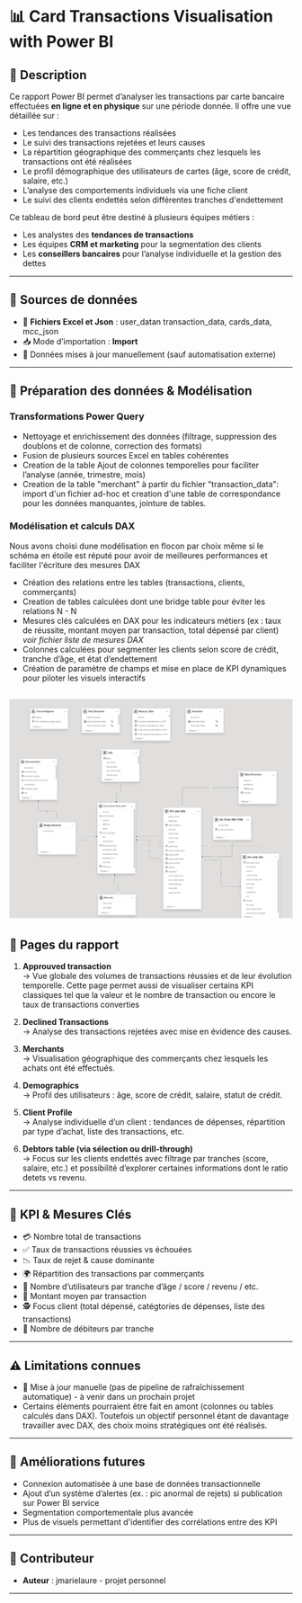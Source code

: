 # 📊 Card Transactions Visualisation with Power BI

## 📝 Description

Ce rapport Power BI permet d’analyser les transactions par carte bancaire effectuées **en ligne et en physique** sur une période donnée. Il offre une vue détaillée sur :

* Les tendances des transactions réalisées 
* Le suivi des transactions rejetées et leurs causes
* La répartition géographique des commerçants chez lesquels les transactions ont été réalisées
* Le profil démographique des utilisateurs de cartes (âge, score de crédit, salaire, etc.)
* L’analyse des comportements individuels via une fiche client
* Le suivi des clients endettés selon différentes tranches d'endettement

Ce tableau de bord peut être destiné à plusieurs équipes métiers :

* Les analystes des **tendances de transactions**
* Les équipes **CRM et marketing** pour la segmentation des clients
* Les **conseillers bancaires** pour l’analyse individuelle et la gestion des dettes

---

## 🔌 Sources de données

* 📂 **Fichiers Excel et Json** : user_datan transaction_data, cards_data, mcc_json
* 📥 Mode d’importation : **Import**
* 📅 Données mises à jour manuellement (sauf automatisation externe)

---

## 🔧 Préparation des données & Modélisation


### Transformations Power Query
* Nettoyage et enrichissement des données (filtrage, suppression des doublons et de colonne, correction des formats)
* Fusion de plusieurs sources Excel en tables cohérentes
* Creation de la table Ajout de colonnes temporelles pour faciliter l’analyse (année, trimestre, mois)
* Creation de la table "merchant" à partir du fichier "transaction_data": import d'un fichier ad-hoc et creation d'une table de correspondance pour les données manquantes, jointure de tables.

### Modélisation et calculs DAX

Nous avons choisi dune modélisation en flocon par choix même si le schéma en étoile est réputé pour avoir de meilleures performances et faciliter l'écriture des mesures DAX

* Création des relations entre les tables (transactions, clients, commerçants)
* Creation de tables calculées dont une bridge table pour éviter les relations N - N
* Mesures clés calculées en DAX pour les indicateurs métiers (ex : taux de réussite, montant moyen par transaction, total dépensé par client) _voir fichier liste de mesures DAX_
* Colonnes calculées pour segmenter les clients selon score de crédit, tranche d’âge, et état d’endettement
* Création de paramètre de champs et mise en place de KPI dynamiques pour piloter les visuels interactifs
  
![Semantic model.png](https://github.com/jmarielaure/Card-transactions-analysis-BI/blob/main/dashboard%20screenshot/Semantic%20model.png)
---

## 🧾 Pages du rapport

1. **Approuved transaction**  
   → Vue globale des volumes de transactions réussies et de leur évolution temporelle.
   Cette page permet aussi de visualiser certains KPI classiques tel que la valeur et le nombre de transaction ou encore le taux de transactions converties

2. **Declined Transactions**  
   → Analyse des transactions rejetées avec mise en évidence des causes.

3. **Merchants**  
   → Visualisation géographique des commerçants chez lesquels les achats ont été effectués.

4. **Demographics**  
   → Profil des utilisateurs : âge, score de crédit, salaire, statut de crédit.

5. **Client Profile**  
   → Analyse individuelle d’un client : tendances de dépenses, répartition par type d’achat, liste des transactions, etc.

6. **Debtors table (via sélection ou drill-through)**  
   → Focus sur les clients endettés avec filtrage par tranches (score, salaire, etc.) et possibilité d’explorer certaines informations dont le ratio detets vs revenu.

---

## 🧮 KPI & Mesures Clés

* 💳 Nombre total de transactions
* ✅ Taux de transactions réussies vs échouées
* 📉 Taux de rejet & cause dominante
* 🌍 Répartition des transactions par commerçants
* 👤 Nombre d’utilisateurs par tranche d’âge / score / revenu / etc.
* 🧾 Montant moyen par transaction
* 🕵️ Focus client (total dépensé, catégtories de dépenses, liste des transactions)
* 🔴 Nombre de débiteurs par tranche

---

## ⚠️ Limitations connues

* 📁 Mise à jour manuelle (pas de pipeline de rafraîchissement automatique) - à venir dans un prochain projet
* Certains éléments pourraient être fait en amont (colonnes ou tables calculés dans DAX). Toutefois un objectif personnel étant de davantage travailler avec DAX, des choix moins stratégiques ont été réalisés.
---

## 🔮 Améliorations futures

* Connexion automatisée à une base de données transactionnelle
* Ajout d’un système d’alertes (ex. : pic anormal de rejets) si publication sur Power BI service
* Segmentation comportementale plus avancée
* Plus de visuels permettant d'identifier des corrélations entre des KPI

---

## 👥 Contributeur

* **Auteur** : jmarielaure - projet personnel
  

---
